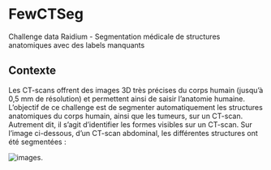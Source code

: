 # FewCTSeg
Challenge data Raidium - Segmentation médicale de structures anatomiques avec des labels manquants


## Contexte
Les CT-scans offrent des images 3D très précises du corps humain (jusqu’à 0,5 mm de résolution) et permettent ainsi de saisir l’anatomie humaine.
L’objectif de ce challenge est de segmenter automatiquement les structures anatomiques du corps humain, ainsi que les tumeurs, sur un CT-scan. Autrement dit, il s’agit d’identifier les formes visibles sur un CT-scan.
Sur l’image ci-dessous, d’un CT-scan abdominal, les différentes structures ont été segmentées :

![images](raidium_2024_1.png).




